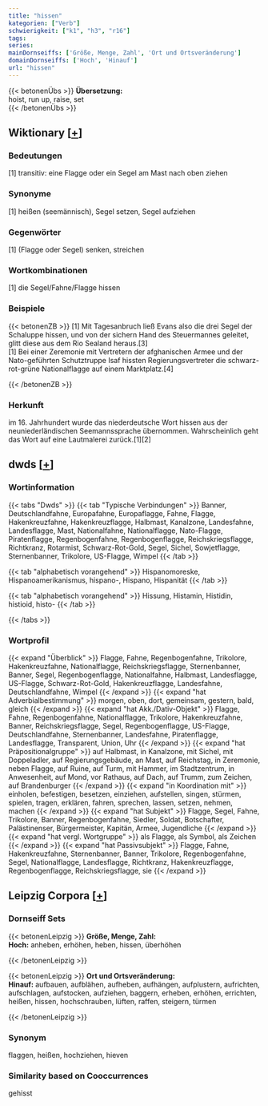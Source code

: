 ```yaml
---
title: "hissen"
kategorien: ["Verb"]
schwierigkeit: ["k1", "h3", "r16"]
tags:
series:
mainDornseiffs: ['Größe, Menge, Zahl', 'Ort und Ortsveränderung']
domainDornseiffs: ['Hoch', 'Hinauf']
url: "hissen"
---
```


{{< betonenÜbs >}}
**Übersetzung:**  
hoist, run up, raise, set  
{{< /betonenÜbs >}}

## Wiktionary [[+](https://de.wiktionary.org/wiki/hissen)]

### Bedeutungen
[1] transitiv: eine Flagge oder ein Segel am Mast nach oben ziehen  

### Synonyme
[1] heißen (seemännisch), Segel setzen, Segel aufziehen  

### Gegenwörter
[1] (Flagge oder Segel) senken, streichen  

### Wortkombinationen
[1] die Segel/Fahne/Flagge hissen  

### Beispiele
{{< betonenZB >}}
[1] Mit Tagesanbruch ließ Evans also die drei Segel der Schaluppe hissen, und von der sichern Hand des Steuermannes geleitet, glitt diese aus dem Rio Sealand heraus.[3]  
[1] Bei einer Zeremonie mit Vertretern der afghanischen Armee und der Nato-geführten Schutztruppe Isaf hissten Regierungsvertreter die schwarz-rot-grüne Nationalflagge auf einem Marktplatz.[4]  

{{< /betonenZB >}}
### Herkunft
im 16. Jahrhundert wurde das niederdeutsche Wort hissen aus der neuniederländischen Seemannssprache übernommen. Wahrscheinlich geht das Wort auf eine Lautmalerei zurück.[1][2]  



## dwds [[+](https://www.dwds.de/wb/hissen)]

### Wortinformation
{{< tabs "Dwds" >}}
{{< tab "Typische Verbindungen" >}}
Banner, Deutschlandfahne, Europafahne, Europaflagge, Fahne, Flagge, Hakenkreuzfahne, Hakenkreuzflagge, Halbmast, Kanalzone, Landesfahne, Landesflagge, Mast, Nationalfahne, Nationalflagge, Nato-Flagge, Piratenflagge, Regenbogenfahne, Regenbogenflagge, Reichskriegsflagge, Richtkranz, Rotarmist, Schwarz-Rot-Gold, Segel, Sichel, Sowjetflagge, Sternenbanner, Trikolore, US-Flagge, Wimpel
{{< /tab >}}

{{< tab "alphabetisch vorangehend" >}}
Hispanomoreske, Hispanoamerikanismus, hispano-, Hispano, Hispanität
{{< /tab >}}

{{< tab "alphabetisch vorangehend" >}}
Hissung, Histamin, Histidin, histioid, histo-
{{< /tab >}}

{{< /tabs >}}

### Wortprofil
{{< expand "Überblick" >}} Flagge, Fahne, Regenbogenfahne, Trikolore, Hakenkreuzfahne, Nationalflagge, Reichskriegsflagge, Sternenbanner, Banner, Segel, Regenbogenflagge, Nationalfahne, Halbmast, Landesflagge, US-Flagge, Schwarz-Rot-Gold, Hakenkreuzflagge, Landesfahne, Deutschlandfahne, Wimpel {{< /expand >}}
{{< expand "hat Adverbialbestimmung" >}} morgen, oben, dort, gemeinsam, gestern, bald, gleich {{< /expand >}}
{{< expand "hat Akk./Dativ-Objekt" >}} Flagge, Fahne, Regenbogenfahne, Nationalflagge, Trikolore, Hakenkreuzfahne, Banner, Reichskriegsflagge, Segel, Regenbogenflagge, US-Flagge, Deutschlandfahne, Sternenbanner, Landesfahne, Piratenflagge, Landesflagge, Transparent, Union, Uhr {{< /expand >}}
{{< expand "hat Präpositionalgruppe" >}} auf Halbmast, in Kanalzone, mit Sichel, mit Doppeladler, auf Regierungsgebäude, an Mast, auf Reichstag, in Zeremonie, neben Flagge, auf Ruine, auf Turm, mit Hammer, im Stadtzentrum, in Anwesenheit, auf Mond, vor Rathaus, auf Dach, auf Trumm, zum Zeichen, auf Brandenburger {{< /expand >}}
{{< expand "in Koordination mit" >}} einholen, befestigen, besetzen, einziehen, aufstellen, singen, stürmen, spielen, tragen, erklären, fahren, sprechen, lassen, setzen, nehmen, machen {{< /expand >}}
{{< expand "hat Subjekt" >}} Flagge, Segel, Fahne, Trikolore, Banner, Regenbogenfahne, Siedler, Soldat, Botschafter, Palästinenser, Bürgermeister, Kapitän, Armee, Jugendliche {{< /expand >}}
{{< expand "hat vergl. Wortgruppe" >}} als Flagge, als Symbol, als Zeichen {{< /expand >}}
{{< expand "hat Passivsubjekt" >}} Flagge, Fahne, Hakenkreuzfahne, Sternenbanner, Banner, Trikolore, Regenbogenfahne, Segel, Nationalflagge, Landesflagge, Richtkranz, Hakenkreuzflagge, Regenbogenflagge, Reichskriegsflagge, sie {{< /expand >}}

## Leipzig Corpora [[+](https://corpora.uni-leipzig.de/en/res?word=hissen&corpusId=deu_newscrawl-public_2018)]

### Dornseiff Sets
{{< betonenLeipzig >}}
**Größe, Menge, Zahl:**  
**Hoch:** anheben, erhöhen, heben, hissen, überhöhen  

{{< /betonenLeipzig >}}


{{< betonenLeipzig >}}
**Ort und Ortsveränderung:**  
**Hinauf:** aufbauen, aufblähen, aufheben, aufhängen, aufplustern, aufrichten, aufschlagen, aufstocken, aufziehen, baggern, erheben, erhöhen, errichten, heißen, hissen, hochschrauben, lüften, raffen, steigern, türmen  

{{< /betonenLeipzig >}}

### Synonym
flaggen, heißen, hochziehen, hieven


### Similarity based on Cooccurrences
gehisst

